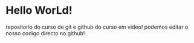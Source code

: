 # Hello WorLd!
 repositorio do curso de git e github do curso em video!
podemos  editar o  nosso codigo directo no github!
